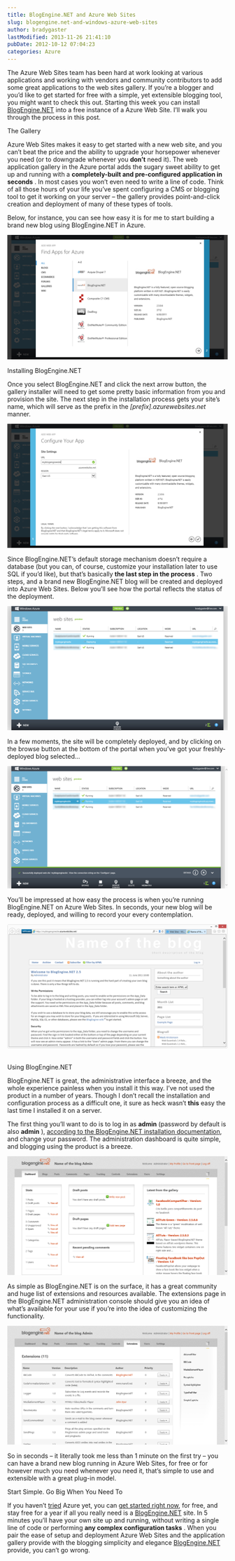 ```yaml
---
title: BlogEngine.NET and Azure Web Sites
slug: blogengine.net-and-windows-azure-web-sites
author: bradygaster
lastModified: 2013-11-26 21:41:10
pubDate: 2012-10-12 07:04:23
categories: Azure
---
```


<p>The Azure Web Sites team has been hard at work looking at various applications and working with vendors and community contributors to add some great applications to the web sites gallery. If you&#x2019;re a blogger and you&#x2019;d like to get started for free with
  a simple, yet extensible blogging tool, you might want to check this out. Starting this week you can install
  <a href="http://www.dotnetblogengine.net/">BlogEngine.NET</a>  into a free instance of a Azure Web Site. I&#x2019;ll walk you through the process in this post.</p>
The Gallery
<p>Azure Web Sites makes it easy to get started with a new web site, and you can&#x2019;t beat the price and the ability to upgrade your horsepower whenever you need (or to downgrade whenever you <strong>don&#x2019;t</strong>  need it). The web application gallery in the
  Azure portal adds the sugary sweet ability to get up and running with a <strong>completely-built and pre-configured application in seconds</strong> . In most cases you won&#x2019;t even need to write a line of code. Think of all those hours of your life you&#x2019;ve
  spent configuring a CMS or blogging tool to get it working on your server &#x2013; the gallery provides point-and-click creation and deployment of many of these types of tools.</p>
<p>Below, for instance, you can see how easy it is for me to start building a brand new blog using BlogEngine.NET in Azure.</p>
<p>
  <a href="$be.net-1[7].png">
    <img src="media/be.net-1.png" alt="be.net-1">
  </a> 
</p>
Installing BlogEngine.NET
<p>Once you select BlogEngine.NET and click the next arrow button, the gallery installer will need to get some pretty basic information from you and provision the site. The next step in the installation process gets your site&#x2019;s name, which will serve as
  the prefix in the <em>[prefix].azurewebsites.net</em>  manner.</p>
<p>
  <a href="$be.net-2[7].png">
    <img src="media/be.net-2.png" alt="be.net-2">
  </a> 
</p>
<p>Since BlogEngine.NET&#x2019;s default storage mechanism doesn&#x2019;t require a database (but you can, of course, customize your installation later to use SQL if you&#x2019;d like), but that&#x2019;s basically <strong>the last step in the process</strong> . Two steps, and a brand
  new BlogEngine.NET blog will be created and deployed into Azure Web Sites. Below you&#x2019;ll see how the portal reflects the status of the deployment.</p>
<p>
  <a href="$be.net-3[3].png">
    <img src="media/be.net-3.png" alt="be.net-3">
  </a> 
</p>
<p>In a few moments, the site will be completely deployed, and by clicking on the browse button at the bottom of the portal when you&#x2019;ve got your freshly-deployed blog selected&#x2026;</p>
<p>
  <a href="$be.net-4[3].png">
    <img src="media/be.net-4.png" alt="be.net-4">
  </a> 
</p>
<p>You&#x2019;ll be impressed at how easy the process is when you&#x2019;re running BlogEngine.NET on Azure Web Sites. In seconds, your new blog will be ready, deployed, and willing to record your every contemplation.</p>
<p>
  <a href="$be.net-5[3].png">
    <img src="media/be.net-5.png" alt="be.net-5">
  </a> &#xA0;</p>
Using BlogEngine.NET
<p>BlogEngine.NET is great, the administrative interface a breeze, and the whole experience painless when you install it this way. I&#x2019;ve not used the product in a number of years. Though I don&#x2019;t recall the installation and configuration process as a difficult
  one, it sure as heck wasn&#x2019;t <strong>this</strong> <em> </em> easy the last time I installed it on a server.</p>
<p>The first thing you&#x2019;ll want to do is to log in as <strong>admin</strong>  (password by default is also <strong>admin</strong> ),
  <a href="http://blogengine.codeplex.com/wikipage?title=Installation">according to the BlogEngine.NET installation documentation</a>, and change your password. The administration dashboard is quite simple, and blogging using the product is a breeze.</p>
<p>
  <a href="$be.net-6[3].png">
    <img src="media/be.net-6.png" alt="be.net-6">
  </a> 
</p>
<p>As simple as BlogEngine.NET is on the surface, it has a great community and huge list of extensions and resources available. The extensions page in the BlogEngine.NET administration console should give you an idea of what&#x2019;s available for your use if you&#x2019;re
  into the idea of customizing the functionality.</p>
<p>
  <a href="$be.net--7[3].png">
    <img src="media/be.net--7.png" alt="be.net--7">
  </a> 
</p>
<p>So in seconds &#x2013; it literally took me less than 1 minute on the first try &#x2013; you can have a brand new blog running in Azure Web Sites, for free or for however much you need whenever you need it, that&#x2019;s simple to use and extensible with a great plug-in model.</p>
Start Simple. Go Big When You Need To
<p>If you haven&#x2019;t
  <a href="http://bit.ly/windowsazuretrial">tried</a>  Azure yet, you can
  <a href="http://bit.ly/windowsazuretrial">get started right now</a>, for free, and stay free for a year if all you really need is a
  <a href="http://www.dotnetblogengine.net/">BlogEngine.NET</a>  site. In 5 minutes you&#x2019;ll have your own site up and running, without writing a single line of code or performing <strong>any complex configuration tasks</strong> . When you pair the ease of setup and deployment Azure Web Sites and
  the application gallery provide with the blogging simplicity and elegance
  <a href="http://www.dotnetblogengine.net/">BlogEngine.NET</a>  provide, you can&#x2019;t go wrong.</p>
